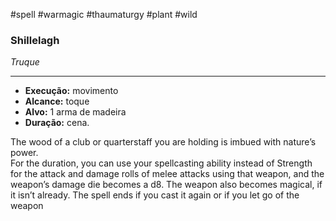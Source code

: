 #spell #warmagic #thaumaturgy #plant #wild 
### Shillelagh
*Truque*
___
- **Execução:** movimento
- **Alcance:** toque
- **Alvo:** 1 arma de madeira
- **Duração:** cena.

The wood of a club or quarterstaff you are holding is imbued with nature’s power.  
For the duration, you can use your spellcasting ability instead of Strength for the attack and damage rolls of melee attacks using that weapon, and the weapon’s damage die becomes a d8. The weapon also becomes magical, if it isn’t already. The spell ends if you cast it again or if you let go of the weapon
